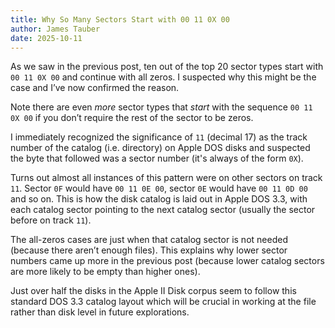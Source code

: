 ```yaml
---
title: Why So Many Sectors Start with 00 11 0X 00
author: James Tauber
date: 2025-10-11
---
```

As we saw in the previous post, ten out of the top 20 sector types start with `00 11 0X 00` and continue with all zeros.
I suspected why this might be the case and I’ve now confirmed the reason.

Note there are even _more_ sector types that _start_ with the sequence `00 11 0X 00` if you don’t require the rest of the sector to be zeros.

I immediately recognized the significance of `11` (decimal 17) as the track number of the catalog (i.e. directory) on Apple DOS disks and suspected the byte that followed was a sector number (it's always of the form `0X`).

Turns out almost all instances of this pattern were on other sectors on track `11`. Sector `0F` would have `00 11 0E 00`, sector `0E` would have `00 11 0D 00` and so on. This is how the disk catalog is laid out in Apple DOS 3.3, with each catalog sector pointing to the next catalog sector (usually the sector before on track `11`).

The all-zeros cases are just when that catalog sector is not needed (because there aren’t enough files). This explains why lower sector numbers came up more in the previous post (because lower catalog sectors are more likely to be empty than higher ones).

Just over half the disks in the Apple II Disk corpus seem to follow this standard DOS 3.3 catalog layout which will be crucial in working at the file rather than disk level in future explorations.
